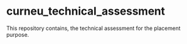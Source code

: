 # curneu_technical_assessment
This repository contains, the technical assessment for the placement purpose.
